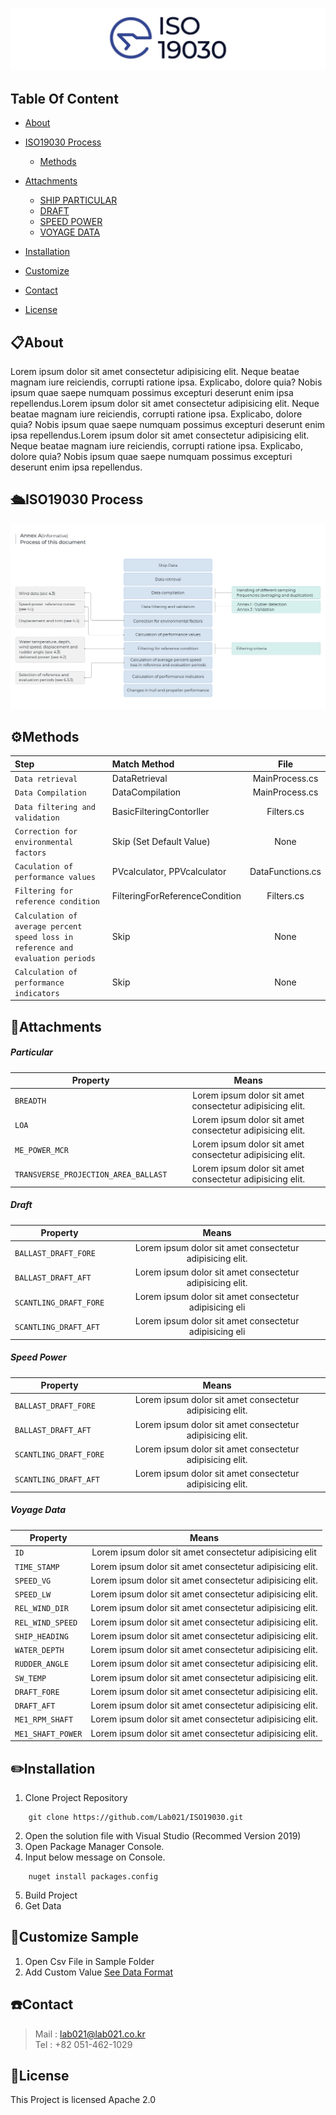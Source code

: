 
![hi](./image/iso_logo.jpg)

## Table Of Content

* [About](#📋About)
* [ISO19030 Process](#🛳️ISO19030-Process)
    * [Methods](️#⚙️Methods)
* [Attachments](#📁Attachments)
    * [SHIP PARTICULAR](#Particular)
    * [DRAFT](#Draft)
    * [SPEED POWER](#Speed-power)
    * [VOYAGE DATA](#Voyage-data)
    
* [Installation](#✏️Installation)
* [Customize](#🔧Customize-Sample)
* [Contact](#☎️Contact)
* [License](#📜License )


## 📋About 
  Lorem ipsum dolor sit amet consectetur adipisicing elit. Neque beatae magnam iure reiciendis, corrupti ratione ipsa. Explicabo, dolore quia? Nobis ipsum quae saepe numquam possimus excepturi deserunt enim ipsa repellendus.Lorem ipsum dolor sit amet consectetur adipisicing elit. Neque beatae magnam iure reiciendis, corrupti ratione ipsa. Explicabo, dolore quia? Nobis ipsum quae saepe numquam possimus excepturi deserunt enim ipsa repellendus.Lorem ipsum dolor sit amet consectetur adipisicing elit. Neque beatae magnam iure reiciendis, corrupti ratione ipsa. Explicabo, dolore quia? Nobis ipsum quae saepe numquam possimus excepturi deserunt enim ipsa repellendus.

## 🛳️ISO19030 Process
![MethodProcess](./image/iso_inforgraph.png)

## ⚙️Methods
| Step | Match Method | File
|:---|:---|:---:|
|`Data retrieval`| DataRetrieval | MainProcess.cs
|`Data Compilation`| DataCompilation | MainProcess.cs
|`Data filtering and validation`| BasicFilteringContorller | Filters.cs
|`Correction for environmental factors`| Skip (Set Default Value) | None
|`Caculation of performance values`| PVcalculator, PPVcalculator | DataFunctions.cs
|`Filtering for reference condition`| FilteringForReferenceCondition | Filters.cs
|`Calculation of average percent speed loss in reference and evaluation periods`| Skip | None
|`Calculation of performance indicators`| Skip | None









## 📁Attachments

##### Particular 
| Property | Means | 
|---|:---:|
`BREADTH` | Lorem ipsum dolor sit amet consectetur adipisicing elit.
`LOA` | Lorem ipsum dolor sit amet consectetur adipisicing elit. 
`ME_POWER_MCR` | Lorem ipsum dolor sit amet consectetur adipisicing elit. 
`TRANSVERSE_PROJECTION_AREA_BALLAST` | Lorem ipsum dolor sit amet consectetur adipisicing elit.

##### Draft

| Property | Means |
|---|:---:|
`BALLAST_DRAFT_FORE` | Lorem ipsum dolor sit amet consectetur adipisicing elit. 
`BALLAST_DRAFT_AFT` | Lorem ipsum dolor sit amet consectetur adipisicing elit. 
`SCANTLING_DRAFT_FORE` | Lorem ipsum dolor sit amet consectetur adipisicing eli
`SCANTLING_DRAFT_AFT` | Lorem ipsum dolor sit amet consectetur adipisicing eli


##### Speed Power
| Property | Means | 
|---|:---:|
`BALLAST_DRAFT_FORE` |  Lorem ipsum dolor sit amet consectetur adipisicing elit.  
`BALLAST_DRAFT_AFT` |  Lorem ipsum dolor sit amet consectetur adipisicing elit.  
`SCANTLING_DRAFT_FORE` |  Lorem ipsum dolor sit amet consectetur adipisicing elit.
`SCANTLING_DRAFT_AFT` |  Lorem ipsum dolor sit amet consectetur adipisicing elit.


##### Voyage Data
| Property | Means
|---|:---:|
`ID` | Lorem ipsum dolor sit amet consectetur adipisicing elit
`TIME_STAMP` | Lorem ipsum dolor sit amet consectetur adipisicing elit.
`SPEED_VG` | Lorem ipsum dolor sit amet consectetur adipisicing elit. 
`SPEED_LW` | Lorem ipsum dolor sit amet consectetur adipisicing elit. 
`REL_WIND_DIR` | Lorem ipsum dolor sit amet consectetur adipisicing elit. 
`REL_WIND_SPEED` | Lorem ipsum dolor sit amet consectetur adipisicing elit. 
`SHIP_HEADING` | Lorem ipsum dolor sit amet consectetur adipisicing elit. 
`WATER_DEPTH` | Lorem ipsum dolor sit amet consectetur adipisicing elit. 
`RUDDER_ANGLE` | Lorem ipsum dolor sit amet consectetur adipisicing elit. 
`SW_TEMP` | Lorem ipsum dolor sit amet consectetur adipisicing elit. 
`DRAFT_FORE` | Lorem ipsum dolor sit amet consectetur adipisicing elit. 
`DRAFT_AFT` | Lorem ipsum dolor sit amet consectetur adipisicing elit. 
`ME1_RPM_SHAFT` | Lorem ipsum dolor sit amet consectetur adipisicing elit. 
`ME1_SHAFT_POWER` | Lorem ipsum dolor sit amet consectetur adipisicing elit. 




## ✏️Installation

1. Clone Project Repository 
````
    git clone https://github.com/Lab021/ISO19030.git
````
2. Open the solution file with Visual Studio (Recommed Version 2019)
3. Open Package Manager Console.
4. Input below message on Console.
````
    nuget install packages.config
````
5. Build Project
6. Get Data

## 🔧Customize Sample 
1. Open Csv File in Sample Folder
2. Add Custom Value [See Data Format](#📁Attachments)

## ☎️Contact
>Mail : lab021@lab021.co.kr
<br>Tel : +82 051-462-1029

## 📜License 
This Project is licensed Apache 2.0
